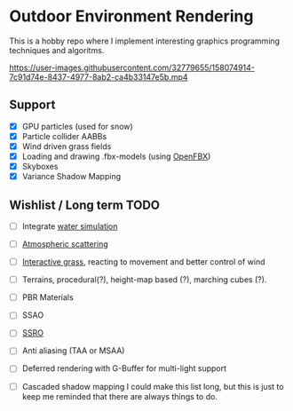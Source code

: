# Outdoor Environment Rendering
This is a hobby repo where I implement interesting graphics programming techniques and algoritms.

https://user-images.githubusercontent.com/32779655/158074914-7c91d74e-8437-4977-8ab2-ca4b33147e5b.mp4

## Support
- [x] GPU particles (used for snow) 
- [x] Particle collider AABBs 
- [x] Wind driven grass fields
- [x] Loading and drawing .fbx-models (using [OpenFBX](https://github.com/nem0/OpenFBX/blob/master/src/ofbx.h))
- [x] Skyboxes
- [x] Variance Shadow Mapping   

## Wishlist / Long term TODO
- [ ] Integrate [water simulation](https://github.com/raaavioli/WaterRendering)
- [ ] [Atmospheric scattering](https://developer.nvidia.com/gpugems/gpugems2/part-ii-shading-lighting-and-shadows/chapter-16-accurate-atmospheric-scattering)
- [ ] [Interactive grass](https://www.youtube.com/watch?v=MKX45_riWQA), reacting to movement and better control of wind 
- [ ] Terrains, procedural(?), height-map based (?), marching cubes (?).
- [ ] PBR Materials
- [ ] SSAO
- [ ] [SSRO](https://dl.acm.org/doi/10.1145/1667146.1667188)
- [ ] Anti aliasing (TAA or MSAA)
- [ ] Deferred rendering with G-Buffer for multi-light support
- [ ] Cascaded shadow mapping
I could make this list long, but this is just to keep me reminded that there are always things to do.



